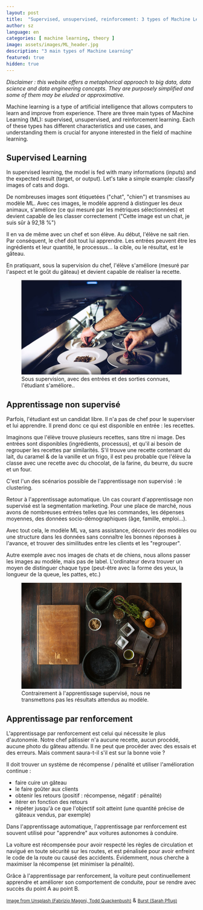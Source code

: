 ```yaml
---
layout: post
title:  "Supervised, unsupervised, reinforcement: 3 types of Machine Learning"
author: sz
language: en
categories: [ machine learning, theory ]
image: assets/images/ML_header.jpg
description: "3 main types of Machine Learning"
featured: true
hidden: true
---
```


<div class="disclaimer"><i>Disclaimer : this website offers a metaphorical approach to big data, data science and data engineering concepts. They are purposely simplified and some of them may be eluded or approximative.</i></div>

Machine learning is a type of artificial intelligence that allows computers to learn and improve from experience. There are three main types of Machine Learning (ML): supervised, unsupervised, and reinforcement learning. Each of these types has different characteristics and use cases, and understanding them is crucial for anyone interested in the field of machine learning.

## Supervised Learning

In supervised learning, the model is fed with many informations (inputs) and the expected result (target, or output). Let's take a simple example: classify images of cats and dogs.

De nombreuses images sont étiquetées ("chat", "chien") et transmises au modèle ML. Avec ces images, le modèle apprend à distinguer les deux animaux, s'améliore (ce qui mesuré par les métriques sélectionnées) et devient capable de les classer correctement ("Cette image est un chat, je suis sûr à 92,18 %")

Il en va de même avec un chef et son élève. Au début, l'élève ne sait rien. Par conséquent, le chef doit tout lui apprendre. Les entrées peuvent être les ingrédients et leur quantité, le processus… la cible, ou le résultat, est le gâteau.

En pratiquant, sous la supervision du chef, l'élève s'améliore (mesuré par l'aspect et le goût du gâteau) et devient capable de réaliser la recette.

<figure>
    <img src="assets/images/ML_supervised.jpg" alt="Sous supervision, avec des entrées et des sorties connues, l'étudiant s'améliore."/>
    <figcaption>Sous supervision, avec des entrées et des sorties connues, l'étudiant s'améliore..</figcaption>
</figure>

## Apprentissage non supervisé

Parfois, l'étudiant est un candidat libre. Il n'a pas de chef pour le superviser et lui apprendre. Il prend donc ce qui est disponible en entrée : les recettes.

Imaginons que l'élève trouve plusieurs recettes, sans titre ni image. Des entrées sont disponibles (ingrédients, processus), et qu'il ai besoin de regrouper les recettes par similarités. S'il trouve une recette contenant du lait, du caramel & de la vanille et un frigo, il est peu probable que l'élève la classe avec une recette avec du chocolat, de la farine, du beurre, du sucre et un four.

C'est l'un des scénarios possible de l'apprentissage non supervisé : le clustering.

Retour à l'apprentissage automatique. Un cas courant d'apprentissage non supervisé est la segmentation marketing. Pour une place de marché, nous avons de nombreuses entrées telles que les commandes, les dépenses moyennes, des données socio-démographiques (âge, famille, emploi...).

Avec tout cela, le modèle ML va, sans assistance, découvrir des modèles ou une structure dans les données sans connaître les bonnes réponses à l'avance, et trouver des similitudes entre les clients et les "regrouper".

Autre exemple avec nos images de chats et de chiens, nous allons passer les images au modèle, mais pas de label. L'ordinateur devra trouver un moyen de distinguer chaque type (peut-être avec la forme des yeux, la longueur de la queue, les pattes, etc.)

<figure>
    <img src="assets/images/ML_unsupervised.jpg" alt="L'apprentissage non supervisé ne fournit pas de sortie"/>
    <figcaption>Contrairement à l'apprentissage supervisé, nous ne transmettons pas les résultats attendus au modèle.</figcaption>
</figure>

## Apprentissage par renforcement

L'apprentissage par renforcement est celui qui nécessite le plus d'autonomie. Notre chef pâtissier n'a aucune recette, aucun procédé, aucune photo du gâteau attendu. Il ne peut que procéder avec des essais et des erreurs. Mais comment saura-t-il s'il est sur la bonne voie ?

Il doit trouver un système de récompense / pénalité et utiliser l'amélioration continue :

- faire cuire un gâteau
- le faire goûter aux clients
- obtenir les retours (positif : récompense, négatif : pénalité)
- itérer en fonction des retours
- répéter jusqu'à ce que l'objectif soit atteint (une quantité précise de gâteaux vendus, par exemple)

Dans l'apprentissage automatique, l'apprentissage par renforcement est souvent utilisé pour "apprendre" aux voitures autonomes à conduire.

La voiture est récompensée pour avoir respecté les règles de circulation et navigué en toute sécurité sur les routes, et est pénalisée pour avoir enfreint le code de la route ou causé des accidents. Évidemment, nous cherche à maximiser la récompense (et minimiser la pénalité).

Grâce à l'apprentissage par renforcement, la voiture peut continuellement apprendre et améliorer son comportement de conduite, pour se rendre avec succès du point A au point B.

<p><a href="https://unsplash.com" target="blank_"><small>Image from Unsplash (Fabrizio Magoni, Todd Quackenbush)</small></a> & <a href="https://burst.shopify.com/" target="blank_"><small> Burst (Sarah Pflug)</small></a></p>
